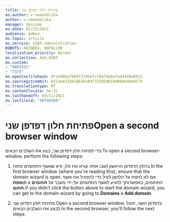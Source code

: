 ```yaml
---
title: פתיחת חלון דפדפן שני
ms.author: v-smandalika
author: v-smandalika
manager: dansimp
ms.date: 02/23/2021
audience: Admin
ms.topic: article
ms.service: o365-administration
ROBOTS: NOINDEX, NOFOLLOW
localization_priority: Normal
ms.collection: Adm_O365
ms.custom:
- "9002531"
- "7375"
ms.openlocfilehash: 0f1e986a7888f374b67c7847de0afad4458a0913
ms.sourcegitcommit: 6312ee31561db36104f32282d019d069ede69174
ms.translationtype: MT
ms.contentlocale: he-IL
ms.lasthandoff: 03/11/2021
ms.locfileid: "50746569"
---
```

# <a name="open-a-second-browser-window"></a><span data-ttu-id="b34d9-102">פתיחת חלון דפדפן שני</span><span class="sxs-lookup"><span data-stu-id="b34d9-102">Open a second browser window</span></span>

<span data-ttu-id="b34d9-103">כדי לפתוח חלון דפדפן שני, בצע את השלבים הבאים:</span><span class="sxs-lookup"><span data-stu-id="b34d9-103">To open a second browser-window, perform the following steps:</span></span>

1. <span data-ttu-id="b34d9-104">בחלון הדפדפן הראשון (שבו אתה קורא את זה), ודא שאשף התחומים פתוח.</span><span class="sxs-lookup"><span data-stu-id="b34d9-104">In the first browser window (where you're reading this), ensure that the domain wizard is open.</span></span> <span data-ttu-id="b34d9-105">אם לא לחצת על הלחצן לעיל כדי להפעיל את אשף התחומים, באפשרותך להגיע לאשף התחומים על-ידי מעבר אל **תחומים > הוספת תחום**.</span><span class="sxs-lookup"><span data-stu-id="b34d9-105">If you didn't click the button above to start the domain wizard, you can get to the domain wizard by going to **Domains > Add domain**.</span></span>

2. <span data-ttu-id="b34d9-106">פתיחת חלון דפדפן שני.</span><span class="sxs-lookup"><span data-stu-id="b34d9-106">Open a second browser window.</span></span> <span data-ttu-id="b34d9-107">בדפדפן השני, תוכל לבצע את השלבים הבאים.</span><span class="sxs-lookup"><span data-stu-id="b34d9-107">In the second browser, you'll follow the next steps.</span></span>
